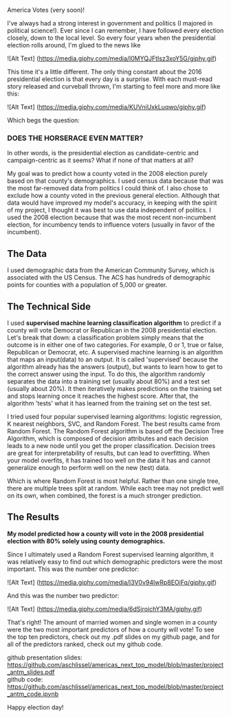 America Votes (very soon)!  
  
I've always had a strong interest in government and politics (I majored in political science!). Ever since I can remember, I have followed every election closely, down to the local level. So every four years when the presidential election rolls around, I'm glued to the news like

![Alt Text] (https://media.giphy.com/media/l0MYQJFtIsz3xoY5G/giphy.gif)

This time it's a little different. The only thing constant about the 2016 presidential election is that every day is a surprise. With each must-read story released and curveball thrown, I'm starting to feel more and more like this:

![Alt Text] (https://media.giphy.com/media/KUVniUxkLuqwo/giphy.gif)

Which begs the question:  
### DOES THE HORSERACE EVEN MATTER?  
In other words, is the presidential election as candidate-centric and campaign-centric as it seems? What if none of that matters at all?  

My goal was to predict how a county voted in the 2008 election purely based on that county's demographics. I used census data because that was the most far-removed data from politics I could think of. I also chose to exclude how a county voted in the previous general election. Although that data would have improved my model's accuracy, in keeping with the spirit of my project, I thought it was best to use data independent of politics. I used the 2008 election because that was the most recent non-incumbent election, for incumbency tends to influence voters (usually in favor of the incumbent).  

## The Data  
I used demographic data from the American Community Survey, which is associated with the US Census. The ACS has hundreds of demographic points for counties with a population of 5,000 or greater. 
  
## The Technical Side  
I used **supervised machine learning classification algorithm** to predict if a county will vote Democrat or Republican in the 2008 presidential election. Let's break that down: a classification problem simply means that the outcome is in either one of two categories. For example, 0 or 1, true or false, Republican or Democrat, etc. A supervised machine learning is an algorithm that maps an input(data) to an output. It is called 'supervised' because the algorithm already has the answers (output), but wants to learn how to get to the correct answer using the input. To do this, the algorithm randomly separates the data into a training set (usually about 80%) and a test set (usually about 20%). It then iteratively makes predictions on the training set and stops learning once it reaches the highest score. After that, the algorithm 'tests' what it has learned from the training set on the test set.  

I tried used four popular supervised learning algorithms: logistic regression, K nearest neighbors, SVC, and Random Forest. The best results came from Random Forest. The Random Forest algorithm is based off the Decision Tree Algorithm, which is composed of decision attributes and each decision leads to a new node until you get the proper classification. Decision trees are great for interpretability of results, but can lead to overfitting. When your model overfits, it has trained too well on the data it has and cannot generalize enough to perform well on the new (test) data.  
  
Which is where Random Forest is most helpful. Rather than one single tree, there are multiple trees split at random. While each tree may not predict well on its own, when combined, the forest is a much stronger prediction.  

## The Results  
  
**My model predicted how a county will vote in the 2008 presidential election with 80% solely using county demographics.**  
  
Since I ultimately used a Random Forest supervised learning algorithm, it was relatively easy to find out which demographic predictors were the most important. This was the number one predictor:

![Alt Text] (https://media.giphy.com/media/l3V0v94lwRp8EOiFq/giphy.gif)  

And this was the number two predictor:

![Alt Text] (https://media.giphy.com/media/6dSjroichY3MA/giphy.gif)

That's right! The amount of married women and single women in a county were the two most important predictors of how a county will vote! To see the top ten predictors, check out my .pdf slides on my github page, and for all of the predictors ranked, check out my github code.  
  
github presentation slides: https://github.com/aschlissel/americas_next_top_model/blob/master/project_antm_slides.pdf  
github code: https://github.com/aschlissel/americas_next_top_model/blob/master/project_antm_code.ipynb  
  
Happy election day! 

